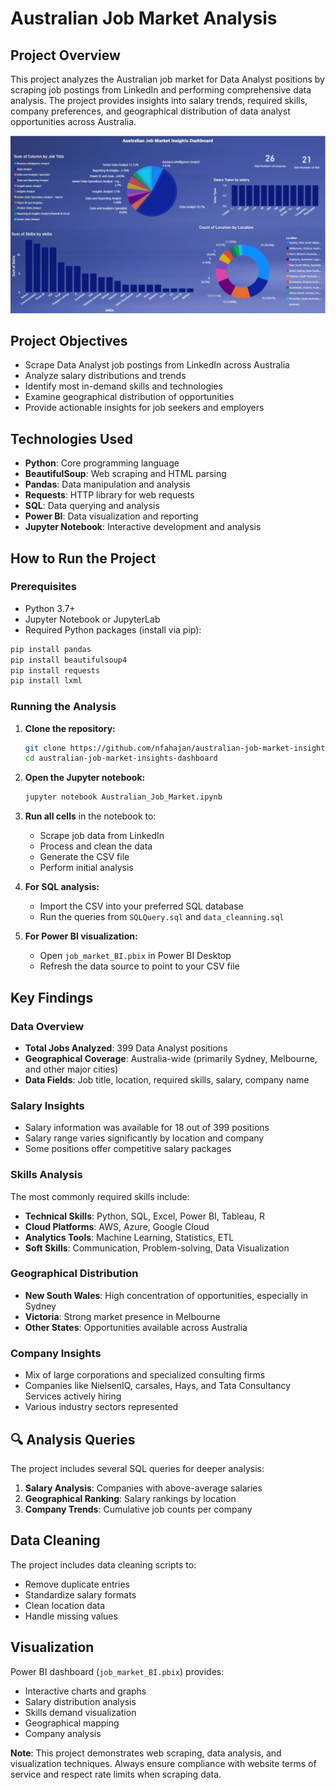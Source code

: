 # Australian Job Market Analysis

## Project Overview

This project analyzes the Australian job market for Data Analyst positions by scraping job postings from LinkedIn and performing comprehensive data analysis. The project provides insights into salary trends, required skills, company preferences, and geographical distribution of data analyst opportunities across Australia.

<img src="/dashboard_screenshot.png?raw=true"/>

## Project Objectives

- Scrape Data Analyst job postings from LinkedIn across Australia
- Analyze salary distributions and trends
- Identify most in-demand skills and technologies
- Examine geographical distribution of opportunities
- Provide actionable insights for job seekers and employers

## Technologies Used

- **Python**: Core programming language
- **BeautifulSoup**: Web scraping and HTML parsing
- **Pandas**: Data manipulation and analysis
- **Requests**: HTTP library for web requests
- **SQL**: Data querying and analysis
- **Power BI**: Data visualization and reporting
- **Jupyter Notebook**: Interactive development and analysis

## How to Run the Project

### Prerequisites

- Python 3.7+
- Jupyter Notebook or JupyterLab
- Required Python packages (install via pip):

```bash
pip install pandas
pip install beautifulsoup4
pip install requests
pip install lxml
```

### Running the Analysis

1. **Clone the repository:**

   ```bash
   git clone https://github.com/nfahajan/australian-job-market-insights-dashboard
   cd australian-job-market-insights-dashboard
   ```

2. **Open the Jupyter notebook:**

   ```bash
   jupyter notebook Australian_Job_Market.ipynb
   ```

3. **Run all cells** in the notebook to:

   - Scrape job data from LinkedIn
   - Process and clean the data
   - Generate the CSV file
   - Perform initial analysis

4. **For SQL analysis:**

   - Import the CSV into your preferred SQL database
   - Run the queries from `SQLQuery.sql` and `data_cleanning.sql`

5. **For Power BI visualization:**
   - Open `job_market_BI.pbix` in Power BI Desktop
   - Refresh the data source to point to your CSV file

## Key Findings

### Data Overview

- **Total Jobs Analyzed**: 399 Data Analyst positions
- **Geographical Coverage**: Australia-wide (primarily Sydney, Melbourne, and other major cities)
- **Data Fields**: Job title, location, required skills, salary, company name

### Salary Insights

- Salary information was available for 18 out of 399 positions
- Salary range varies significantly by location and company
- Some positions offer competitive salary packages

### Skills Analysis

The most commonly required skills include:

- **Technical Skills**: Python, SQL, Excel, Power BI, Tableau, R
- **Cloud Platforms**: AWS, Azure, Google Cloud
- **Analytics Tools**: Machine Learning, Statistics, ETL
- **Soft Skills**: Communication, Problem-solving, Data Visualization

### Geographical Distribution

- **New South Wales**: High concentration of opportunities, especially in Sydney
- **Victoria**: Strong market presence in Melbourne
- **Other States**: Opportunities available across Australia

### Company Insights

- Mix of large corporations and specialized consulting firms
- Companies like NielsenIQ, carsales, Hays, and Tata Consultancy Services actively hiring
- Various industry sectors represented

## 🔍 Analysis Queries

The project includes several SQL queries for deeper analysis:

1. **Salary Analysis**: Companies with above-average salaries
2. **Geographical Ranking**: Salary rankings by location
3. **Company Trends**: Cumulative job counts per company

## Data Cleaning

The project includes data cleaning scripts to:

- Remove duplicate entries
- Standardize salary formats
- Clean location data
- Handle missing values

## Visualization

Power BI dashboard (`job_market_BI.pbix`) provides:

- Interactive charts and graphs
- Salary distribution analysis
- Skills demand visualization
- Geographical mapping
- Company analysis

**Note**: This project demonstrates web scraping, data analysis, and visualization techniques. Always ensure compliance with website terms of service and respect rate limits when scraping data.
